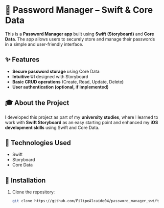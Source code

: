 # 🔐 Password Manager – Swift & Core Data  

This is a **Password Manager app** built using **Swift (Storyboard)** and **Core Data**. The app allows users to securely store and manage their passwords in a simple and user-friendly interface.  

## ✨ Features  
- **Secure password storage** using Core Data  
- **Intuitive UI** designed with Storyboard  
- **Basic CRUD operations** (Create, Read, Update, Delete)  
- **User authentication (optional, if implemented)**  

## 🎓 About the Project  
I developed this project as part of my **university studies**, where I learned to work with **Swift Storyboard** as an easy starting point and enhanced my **iOS development skills** using Swift and Core Data.  

## 🚀 Technologies Used  
- Swift  
- Storyboard  
- Core Data  

## 🔧 Installation  
1. Clone the repository:  
   ```bash
   git clone https://github.com/FilipeAlcaide04/password_manager_swift
